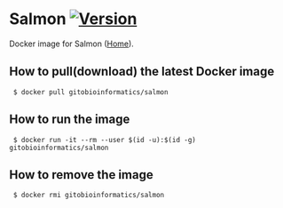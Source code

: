 # Salmon [![Version](https://img.shields.io/badge/Version-0.11.3-blue.svg)]()

Docker image for Salmon ([Home][homepage]).

## How to pull(download) the latest Docker image
```
 $ docker pull gitobioinformatics/salmon
```

## How to run the image
```
 $ docker run -it --rm --user $(id -u):$(id -g) gitobioinformatics/salmon
```

## How to remove the image
```
 $ docker rmi gitobioinformatics/salmon
```

[hub]: https://hub.docker.com/r/gitobioinformatics/salmon
[quay]: https://quay.io/repository/gitobioinformatics/salmon
[homepage]: https://combine-lab.github.io/salmon

